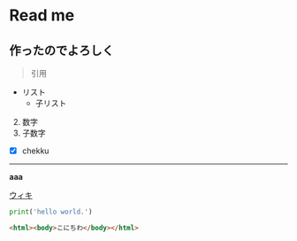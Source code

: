# Read me

## 作ったのでよろしく

> 引用

* リスト
  * 子リスト

2. 数字
  1. 子数字

- [x] chekku

---

**aaa**

[ウィキ](https://ja.wikipedia.org/wiki/)

```python
print('hello world.')
```

```html
<html><body>こにちわ</body></html>
```


